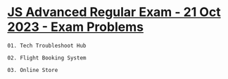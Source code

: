 # [JS Advanced Regular Exam - 21 Oct 2023 - Exam Problems](https://judge.softuni.org/Contests/4403/JS-Advanced-Exam-21-Oct-2023)

    01. Tech Troubleshoot Hub

    02. Flight Booking System

    03. Online Store
